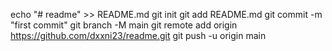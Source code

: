 echo "# readme" >> README.md
git init
git add README.md
git commit -m "first commit"
git branch -M main
git remote add origin https://github.com/dxxni23/readme.git
git push -u origin main
